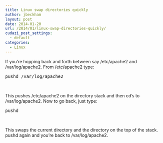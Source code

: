 ```yaml
---
title: Linux swap directories quickly
author: jbeckham
layout: post
date: 2014-01-20
url: /2014/01/linux-swap-directories-quickly/
cudazi_post_settings:
  - default
categories:
  - Linux
---
```

If you&#8217;re hopping back and forth between say /etc/apache2 and /var/log/apache2. From /etc/apache2 type:

<pre>pushd /var/log/apache2</pre>

&nbsp;

This pushes /etc/apache2 on the directory stack and then cd&#8217;s to /var/log/apache2. Now to go back, just type:

<pre>pushd</pre>

&nbsp;

This swaps the current directory and the directory on the top of the stack. pushd again and you&#8217;re back to /var/log/apache2.